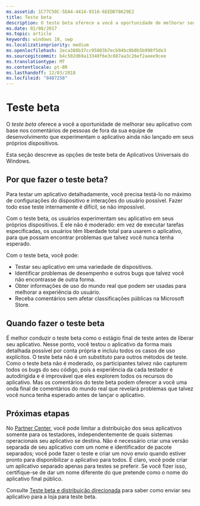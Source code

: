 ```yaml
---
ms.assetid: 1C77C50C-5DA4-4414-9316-6EEDD78629E2
title: Teste beta
description: O teste beta oferece a você a oportunidade de melhorar seu aplicativo com base nos comentários de pessoas de fora da sua equipe de desenvolvimento que experimentam o aplicativo ainda não lançado em seus próprios dispositivos.
ms.date: 02/08/2017
ms.topic: article
keywords: windows 10, uwp
ms.localizationpriority: medium
ms.openlocfilehash: 2eca388b37cc95803b7ecb94bc0b0b5b990f5de3
ms.sourcegitcommit: b4c502d69a13340f6e3c887aa3c26ef2aeee9cee
ms.translationtype: MT
ms.contentlocale: pt-BR
ms.lasthandoff: 12/03/2018
ms.locfileid: "8487258"
---
```

# <a name="beta-testing"></a>Teste beta



O *teste beta* oferece a você a oportunidade de melhorar seu aplicativo com base nos comentários de pessoas de fora da sua equipe de desenvolvimento que experimentam o aplicativo ainda não lançado em seus próprios dispositivos.

Esta seção descreve as opções de teste beta de Aplicativos Universais do Windows.

## <a name="why-beta-test"></a>Por que fazer o teste beta?

Para testar um aplicativo detalhadamente, você precisa testá-lo no máximo de configurações do dispositivo e interações do usuário possível. Fazer todo esse teste internamente é difícil, se não impossível.

Com o teste beta, os usuários experimentam seu aplicativo em seus próprios dispositivos. E ele não é moderado: em vez de executar tarefas especificadas, os usuários têm liberdade total para usarem o aplicativo, para que possam encontrar problemas que talvez você nunca tenha esperado.

Com o teste beta, você pode:

-   Testar seu aplicativo em uma variedade de dispositivos.
-   Identificar problemas de desempenho e outros bugs que talvez você não encontrasse de outra forma.
-   Obter informações de uso do mundo real que podem ser usadas para melhorar a experiência do usuário.
-   Receba comentários sem afetar classificações públicas na Microsoft Store.

## <a name="when-to-beta-test"></a>Quando fazer o teste beta

É melhor conduzir o teste beta como o estágio final de teste antes de liberar seu aplicativo. Nesse ponto, você testou o aplicativo da forma mais detalhada possível por conta própria e incluiu todos os casos de uso explícitos. O teste beta não é um substituto para outros métodos de teste. Como o teste beta não é moderado, os participantes talvez não capturem todos os bugs do seu código, pois a experiência da cada testador é autodirigida e é improvável que eles explorem todos os recursos do aplicativo. Mas os comentários do teste beta podem oferecer a você uma onda final de comentários do mundo real que revelará problemas que talvez você nunca tenha esperado antes de lançar o aplicativo.

## <a name="next-steps"></a>Próximas etapas

No [Partner Center](https://partner.microsoft.com/dashboard), você pode limitar a distribuição dos seus aplicativos somente para os testadores, independentemente de quais sistemas operacionais seu aplicativo se destina. Não é necessário criar uma versão separada de seu aplicativo com um nome e identificador de pacote separados; você pode fazer o teste e criar um novo envio quando estiver pronto para disponibilizar o aplicativo para todos. É claro, você pode criar um aplicativo separado apenas para testes se preferir. Se você fizer isso, certifique-se de dar um nome diferente do que pretende como o nome do aplicativo final público.

Consulte [Teste beta e distribuição direcionada](../publish/beta-testing-and-targeted-distribution.md) para saber como enviar seu aplicativo para a loja para teste beta.

 

 




